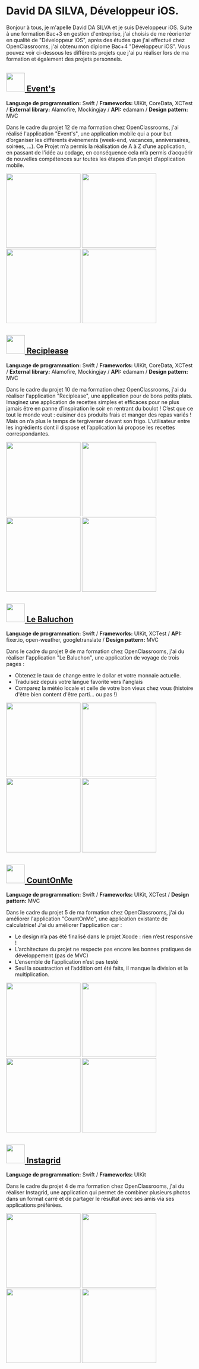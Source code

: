 # David DA SILVA, Développeur iOS.

Bonjour à tous, je m'apelle David DA SILVA et je suis Développeur iOS. Suite à une formation Bac+3 en gestion d'entreprise, j'ai choisis de me réorienter en qualité de "Développeur iOS", après des études que j'ai effectué chez OpenClassrooms, j'ai obtenu mon diplome Bac+4 "Développeur iOS". Vous pouvez voir ci-dessous les différents projets que j'ai pu réaliser lors de ma formation et également des projets personnels.

## [<img src=AppsIcons/EventLogo.png width="50"> Event's](https://github.com/David-DaSilva7/Event's)
**Language de programmation:** Swift / **Frameworks:** UIKit, CoreData, XCTest / **External library:** Alamofire, Mockingjay / **API:** edamam / **Design pattern:** MVC

Dans le cadre du projet 12 de ma formation chez OpenClassrooms, j'ai réalisé l'application "Event's", une application mobile qui a pour but d’organiser les différents évènements (week-end, vacances, anniversaires, soirées, …). Ce Projet m’a permis la réalisation de A à Z d’une application, en passant de l'idée au codage, en conséquence cela m’a permis d’acquérir de nouvelles compétences sur toutes les étapes d’un projet d’application mobile.

<img src=imagePhone/imageEvent1.png width="200"> <img src=imagePhone/imageEvent2.png width="200"> <img src=imagePhone/imageEvent3.png width="200"> <img src=imagePhone/imageEvent4.png width="200">

## [<img src=AppsIcons/RecipleaseLogo.png width="50"> Reciplease](https://github.com/David-DaSilva7/Reciplease)
**Language de programmation:** Swift / **Frameworks:** UIKit, CoreData, XCTest / **External library:** Alamofire, Mockingjay / **API:** edamam / **Design pattern:** MVC

Dans le cadre du projet 10 de ma formation chez OpenClassrooms, j'ai du réaliser l'application "Reciplease", une application pour de bons petits plats. Imaginez une application de recettes simples et efficaces pour ne plus jamais être en panne d’inspiration le soir en rentrant du boulot ! C’est que ce tout le monde veut : cuisiner des produits frais et manger des repas variés ! Mais on n’a plus le temps de tergiverser devant son frigo.
L’utilisateur entre les ingrédients dont il dispose et l’application lui propose les recettes correspondantes. 

<img src=imagePhone/imageReciplease1.png width="200"> <img src=imagePhone/imageReciplease2.png width="200"> <img src=imagePhone/imageReciplease3.png width="200"> <img src=imagePhone/imageReciplease4.png width="200">

## [<img src=AppsIcons/LeBaluchonLogo.png width="50"> Le Baluchon](https://github.com/David-DaSilva7/LeBaluchon)
**Language de programmation:** Swift / **Frameworks:** UIKit, XCTest / **API:** fixer.io, open-weather, googletranslate / **Design pattern:** MVC

Dans le cadre du projet 9 de ma formation chez OpenClassrooms, j'ai du réaliser l'application "Le Baluchon", une application de voyage de trois pages :
- Obtenez le taux de change entre le dollar et votre monnaie actuelle.
- Traduisez depuis votre langue favorite vers l'anglais
- Comparez la météo locale et celle de votre bon vieux chez vous (histoire d'être bien content d'être parti... ou pas !)

<img src=imagePhone/imageLeBaluchon1.png width="200"> <img src=imagePhone/imageLeBaluchon2.png width="200"> <img src=imagePhone/imageLeBaluchon3.png width="200"> <img src=imagePhone/imageLeBaluchon4.png width="200">

## [<img src=AppsIcons/CountOnMeLogo.png width="50"> CountOnMe](https://github.com/David-DaSilva7/Projet_CountOnMe)
**Language de programmation:** Swift / **Frameworks:** UIKit, XCTest / **Design pattern:** MVC

Dans le cadre du projet 5 de ma formation chez OpenClassrooms, j'ai du améliorer l'application "CountOnMe", une application existante de calculatrice! J'ai du améliorer l'application car :
- Le design n’a pas été finalisé dans le projet Xcode : rien n’est responsive !
- L’architecture du projet ne respecte pas encore les bonnes pratiques de développement (pas de MVC)
- L’ensemble de l’application n’est pas testé
- Seul la soustraction et l’addition ont été faits, il manque la division et la multiplication.

<img src=imagePhone/imageCountOnMe1.png width="200"> <img src=imagePhone/imageCountOnMe2.png width="200"> <img src=imagePhone/imageCountOnMe3.png width="200"> <img src=imagePhone/imageCountOnMe4.png width="200">

## [<img src=AppsIcons/Instagrid.png width="50"> Instagrid](https://github.com/David-DaSilva7/Instagrid)
**Language de programmation:** Swift / **Frameworks:** UIKit

Dans le cadre du projet 4 de ma formation chez OpenClassrooms, j'ai du réaliser Instagrid, une application qui permet de combiner plusieurs photos dans un format carré et de partager le résultat avec ses amis via ses applications préférées.

<img src=imagePhone/imageInstagrid1.png width="200"> <img src=imagePhone/imageInstagrid2.png width="200"> <img src=imagePhone/imageInstagrid3.png width="200"> <img src=imagePhone/imageInstagrid4.png width="200">

<!--
**David-DaSilva7/David-DaSilva7** is a ✨ _special_ ✨ repository because its `README.md` (this file) appears on your GitHub profile.

Here are some ideas to get you started:

- 🔭 I’m currently working on ...
- 🌱 I’m currently learning ...
- 👯 I’m looking to collaborate on ...
- 🤔 I’m looking for help with ...
- 💬 Ask me about ...
- 📫 How to reach me: ...
- 😄 Pronouns: ...
- ⚡ Fun fact: ...
-->
